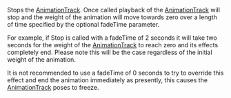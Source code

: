 Stops the [AnimationTrack](https://developer.roblox.com/en-us/api-reference/class/AnimationTrack). Once called playback of the [AnimationTrack](https://developer.roblox.com/en-us/api-reference/class/AnimationTrack) will stop and the weight of the animation will move towards zero over a length of time specified by the optional fadeTime parameter.

For example, if Stop is called with a fadeTime of 2 seconds it will take two seconds for the weight of the [AnimationTrack](https://developer.roblox.com/en-us/api-reference/class/AnimationTrack) to reach zero and its effects completely end. Please note this will be the case regardless of the initial weight of the animation.

It is not recommended to use a fadeTime of 0 seconds to try to override this effect and end the animation immediately as presently, this causes the [AnimationTrack](https://developer.roblox.com/en-us/api-reference/class/AnimationTrack) poses to freeze.